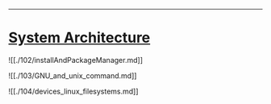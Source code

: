 ---
# [System Architecture](https://github.com/javadevops-com/lpic/blob/main/LPIC-1/101/101_SystemArchitecture.md) 
![[./102/installAndPackageManager.md]]

![[./103/GNU_and_unix_command.md]]

![[./104/devices_linux_filesystems.md]]
